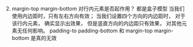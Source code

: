 2. margin-top margin-bottom 对行内元素是否起作用？
  都是盒子模型
  当我们使用内边距时，只有左右方向有效； 当我们设置四个方向的内边距时， 对于该行内元素， 确实显示出效果， 但是竖直方向的内边距只有效果， 对其他元素无任何影响。
  padding-to padding-bottom 和 margin-top margin-bottom 是真的无效
  